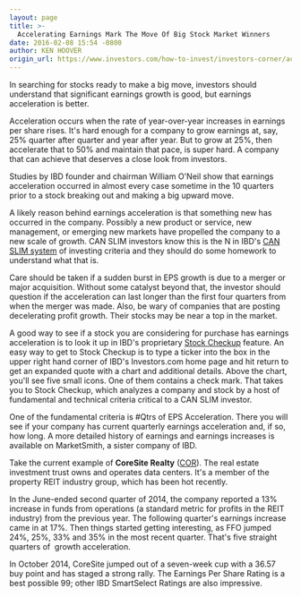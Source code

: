 ```yaml
---
layout: page
title: >-
  Accelerating Earnings Mark The Move Of Big Stock Market Winners
date: 2016-02-08 15:54 -0800
author: KEN HOOVER
origin_url: https://www.investors.com/how-to-invest/investors-corner/accelerating-earnings-is-a-mark-of-big-stock-market-winners
---
```





In searching for stocks ready to make a big move, investors should understand that significant earnings growth is good, but earnings acceleration is better.


Acceleration occurs when the rate of year-over-year increases in earnings per share rises. It's hard enough for a company to grow earnings at, say, 25% quarter after quarter and year after year. But to grow at 25%, then accelerate that to 50% and maintain that pace, is super hard. A company that can achieve that deserves a close look from investors.


Studies by IBD founder and chairman William O'Neil show that earnings acceleration occurred in almost every case sometime in the 10 quarters prior to a stock breaking out and making a big upward move.


A likely reason behind earnings acceleration is that something new has occurred in the company. Possibly a new product or service, new management, or emerging new markets have propelled the company to a new scale of growth. CAN SLIM investors know this is the N in IBD's [CAN SLIM system](http://education.investors.com/courselandingpage.aspx?id=735749) of investing criteria and they should do some homework to understand what that is.


Care should be taken if a sudden burst in EPS growth is due to a merger or major acquisition. Without some catalyst beyond that, the investor should question if the acceleration can last longer than the first four quarters from when the merger was made. Also, be wary of companies that are posting decelerating profit growth. Their stocks may be near a top in the market.


A good way to see if a stock you are considering for purchase has earnings acceleration is to look it up in IBD's proprietary [Stock Checkup](http://research.investors.com/stock-checkup/?nav=ResearchCheckup) feature. An easy way to get to Stock Checkup is to type a ticker into the box in the upper right hand corner of IBD's Investors.com home page and hit return to get an expanded quote with a chart and additional details. Above the chart, you'll see five small icons. One of them contains a check mark. That takes you to Stock Checkup, which analyzes a company and stock by a host of fundamental and technical criteria critical to a CAN SLIM investor.


One of the fundamental criteria is #Qtrs of EPS Acceleration. There you will see if your company has current quarterly earnings acceleration and, if so, how long. A more detailed history of earnings and earnings increases is available on MarketSmith, a sister company of IBD.


Take the current example of **CoreSite Realty** ([COR](https://research.investors.com/quote.aspx?symbol=COR)). The real estate investment trust owns and operates data centers. It's a member of the property REIT industry group, which has been hot recently.


In the June-ended second quarter of 2014, the company reported a 13% increase in funds from operations (a standard metric for profits in the REIT industry) from the previous year. The following quarter's earnings increase came in at 17%. Then things started getting interesting, as FFO jumped 24%, 25%, 33% and 35% in the most recent quarter. That's five straight quarters of  growth acceleration.


In October 2014, CoreSite jumped out of a seven-week cup with a 36.57 buy point and has staged a strong rally. The Earnings Per Share Rating is a best possible 99; other IBD SmartSelect Ratings are also impressive.




